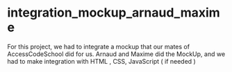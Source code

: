# integration_mockup_arnaud_maxime

For this project, we had to integrate a mockup that our mates of AccessCodeSchool did for us. 
Arnaud and Maxime did the MockUp, and we had to make integration with HTML , CSS, JavaScript ( if needed )
